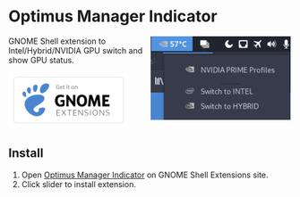 # Optimus Manager Indicator

<img src="./example.png" alt="Optimus Manager Indicator" width="250" align="right" />

GNOME Shell extension to Intel/Hybrid/NVIDIA GPU switch and show GPU status.

[<img src="https://raw.githubusercontent.com/andyholmes/gnome-shell-extensions-badge/master/get-it-on-ego.svg?sanitize=true" height="100">](https://extensions.gnome.org/extension/2908/optimus-manager-indicator/)

## Install

1. Open [Optimus Manager Indicator] on GNOME Shell Extensions site.
2. Click slider to install extension.

[Optimus Manager Indicator]: https://extensions.gnome.org/extension/2908/optimus-manager-indicator/
